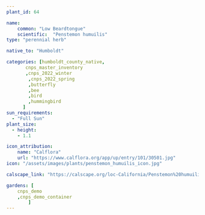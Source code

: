 ```yaml
---
plant_id: 64

name: 
    common: "Low Beardtongue"  
    scientific:  "Penstemon humuilis"   
type: "perennial herb"

native_to: "Humboldt"

categories: [humboldt_county_native,
       cnps_master_inventory
       ,cnps_2022_winter
        ,cnps_2022_spring
        ,butterfly
        ,bee
        ,bird
        ,hummingbird 
      ]
sun_requirements:
  - "Full Sun"
plant_size:
  - height: 
    - 1.1

icon_attribution: 
    name: "Calflora"
    url: "https://www.calflora.org/app/up/entry/101/30501.jpg" 
icon: "/assets/images/plants/penstemon_humuilis_icon.jpg"

calscape_link: "https://calscape.org/loc-California/Penstemon%20humuilis(%20)"

gardens: [ 
    cnps_demo
    ,cnps_demo_container
        ]
---
```



